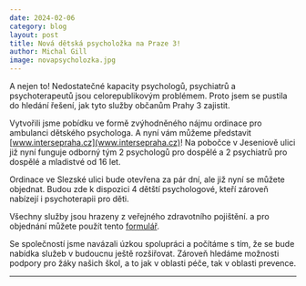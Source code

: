 ```yaml
---
date: 2024-02-06
category: blog
layout: post
title: Nová dětská psycholožka na Praze 3!
author: Michal Gill
image: novapsycholozka.jpg
---
```


A nejen to! Nedostatečné kapacity psychologů, psychiatrů a psychoterapeutů jsou celorepublikovým problémem. Proto jsem se pustila do hledání řešení, jak tyto služby občanům Prahy 3 zajistit.

Vytvořili jsme pobídku ve formě zvýhodněného nájmu ordinace pro ambulanci dětského psychologa. A nyní vám můžeme představit [www.intersepraha.cz](www.intersepraha.cz)!
Na pobočce v Jeseniově ulici již nyní funguje odborný tým 2 psychologů pro dospělé a 2 psychiatrů pro dospělé a mladistvé od 16 let.

Ordinace ve Slezské ulici bude otevřena za pár dní, ale již nyní se můžete objednat. Budou zde k dispozici 4 dětští psychologové, kteří zároveň nabízejí i psychoterapii pro děti.

Všechny služby jsou hrazeny z veřejného zdravotního pojištění. a pro objednání můžete použít tento [formulář](https://www.intersepraha.cz/chci-se-objednat).

Se společností jsme navázali úzkou spolupráci a počítáme s tím, že se bude nabídka služeb v budoucnu ještě rozšiřovat. Zároveň hledáme možnosti podpory pro žáky našich škol, a to jak v oblasti péče, tak v oblasti prevence.

- - -
